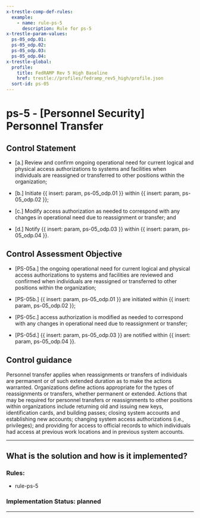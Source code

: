 ```yaml
---
x-trestle-comp-def-rules:
  example:
    - name: rule-ps-5
      description: Rule for ps-5
x-trestle-param-values:
  ps-05_odp.01:
  ps-05_odp.02:
  ps-05_odp.03:
  ps-05_odp.04:
x-trestle-global:
  profile:
    title: FedRAMP Rev 5 High Baseline
    href: trestle://profiles/fedramp_rev5_high/profile.json
  sort-id: ps-05
---
```


# ps-5 - \[Personnel Security\] Personnel Transfer

## Control Statement

- \[a.\] Review and confirm ongoing operational need for current logical and physical access authorizations to systems and facilities when individuals are reassigned or transferred to other positions within the organization;

- \[b.\] Initiate {{ insert: param, ps-05_odp.01 }} within {{ insert: param, ps-05_odp.02 }};

- \[c.\] Modify access authorization as needed to correspond with any changes in operational need due to reassignment or transfer; and

- \[d.\] Notify {{ insert: param, ps-05_odp.03 }} within {{ insert: param, ps-05_odp.04 }}.

## Control Assessment Objective

- \[PS-05a.\] the ongoing operational need for current logical and physical access authorizations to systems and facilities are reviewed and confirmed when individuals are reassigned or transferred to other positions within the organization;

- \[PS-05b.\] {{ insert: param, ps-05_odp.01 }} are initiated within {{ insert: param, ps-05_odp.02 }};

- \[PS-05c.\] access authorization is modified as needed to correspond with any changes in operational need due to reassignment or transfer;

- \[PS-05d.\] {{ insert: param, ps-05_odp.03 }} are notified within {{ insert: param, ps-05_odp.04 }}.

## Control guidance

Personnel transfer applies when reassignments or transfers of individuals are permanent or of such extended duration as to make the actions warranted. Organizations define actions appropriate for the types of reassignments or transfers, whether permanent or extended. Actions that may be required for personnel transfers or reassignments to other positions within organizations include returning old and issuing new keys, identification cards, and building passes; closing system accounts and establishing new accounts; changing system access authorizations (i.e., privileges); and providing for access to official records to which individuals had access at previous work locations and in previous system accounts.

______________________________________________________________________

## What is the solution and how is it implemented?

<!-- For implementation status enter one of: implemented, partial, planned, alternative, not-applicable -->

<!-- Note that the list of rules under ### Rules: is read-only and changes will not be captured after assembly to JSON -->

<!-- Add control implementation description here for control: ps-5 -->

### Rules:

  - rule-ps-5

### Implementation Status: planned

______________________________________________________________________
